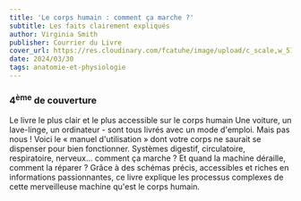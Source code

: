 ```yaml
---
title: 'Le corps humain : comment ça marche ?'
subtitle: Les faits clairement expliqués
author: Virginia Smith
publisher: Courrier du Livre
cover_url: https://res.cloudinary.com/fcatuhe/image/upload/c_scale,w_512/v1711899163/raphaele-rodellar.fr/bibliotheque/9782702912850.jpg
date: 2024/03/30
tags: anatomie-et-physiologie
---
```


### 4<sup>ème</sup> de couverture

Le livre le plus clair et le plus accessible sur le corps humain
Une voiture, un lave-linge, un ordinateur - sont tous livrés avec un mode d'emploi. Mais pas nous !
Voici le « manuel d'utilisation » dont votre corps ne saurait se dispenser pour bien fonctionner.
Systèmes digestif, circulatoire, respiratoire, nerveux... comment ça marche ?
Et quand la machine déraille, comment la réparer ?
Grâce à des schémas précis, accessibles et riches en informations passionnantes, ce livre explique les processus complexes de cette merveilleuse machine qu'est le corps humain.
